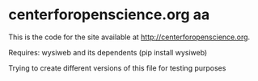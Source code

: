 centerforopenscience.org    aa
========================

This is the code for the site available at http://centerforopenscience.org.

Requires: wysiweb and its dependents (pip install wysiweb)

Trying to create different versions of this file for testing purposes